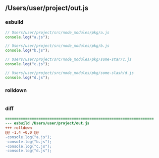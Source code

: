 ## /Users/user/project/out.js
### esbuild
```js
// Users/user/project/src/node_modules/pkg/a.js
console.log("a.js");

// Users/user/project/src/node_modules/pkg/b.js
console.log("b.js");

// Users/user/project/src/node_modules/pkg/some-star/c.js
console.log("c.js");

// Users/user/project/src/node_modules/pkg/some-slash/d.js
console.log("d.js");
```
### rolldown
```js

```
### diff
```diff
===================================================================
--- esbuild	/Users/user/project/out.js
+++ rolldown	
@@ -1,4 +0,0 @@
-console.log("a.js");
-console.log("b.js");
-console.log("c.js");
-console.log("d.js");

```
